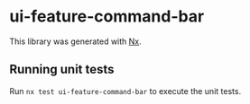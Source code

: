 # ui-feature-command-bar

This library was generated with [Nx](https://nx.dev).

## Running unit tests

Run `nx test ui-feature-command-bar` to execute the unit tests.
